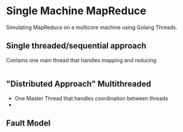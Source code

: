 # Single Machine MapReduce

Simulating MapReduce on a multicore machine using Golang Threads.


## Single threaded/sequential approach

Contains one main thread that handles mapping and reducing


```

```



## "Distributed Approach"  Multithreaded 


- One Master Thread that handles coordination between threads
-   






## Fault Model




